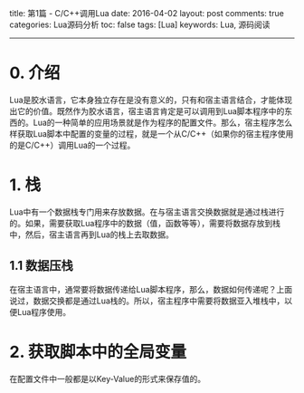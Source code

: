 title: 第1篇 - C/C++调用Lua
date: 2016-04-02
layout: post
comments: true
categories: Lua源码分析
toc: false
tags: [Lua]
keywords: Lua, 源码阅读

---

# 0. 介绍
Lua是胶水语言，它本身独立存在是没有意义的，只有和宿主语言结合，才能体现出它的价值。既然作为胶水语言，宿主语言肯定是可以调用到Lua脚本程序中的东西的。Lua的一种简单的应用场景就是作为程序的配置文件。那么，宿主程序怎么样获取Lua脚本中配置的变量的过程，就是一个从C/C++（如果你的宿主程序使用的是C/C++）调用Lua的一个过程。

# 1. 栈
Lua中有一个数据栈专门用来存放数据。在与宿主语言交换数据就是通过栈进行的。如果，需要获取Lua程序中的数据（值，函数等等），需要将数据存放到栈中，然后，宿主语言再到Lua的栈上去取数据。

## 1.1 数据压栈
在宿主语言中，通常要将数据传递给Lua脚本程序，那么，数据如何传递呢？上面说过，数据交换都是通过Lua栈的。所以，宿主程序中需要将数据亚入堆栈中，以便Lua程序使用。

# 2. 获取脚本中的全局变量
在配置文件中一般都是以Key-Value的形式来保存值的。


<!--more-->
